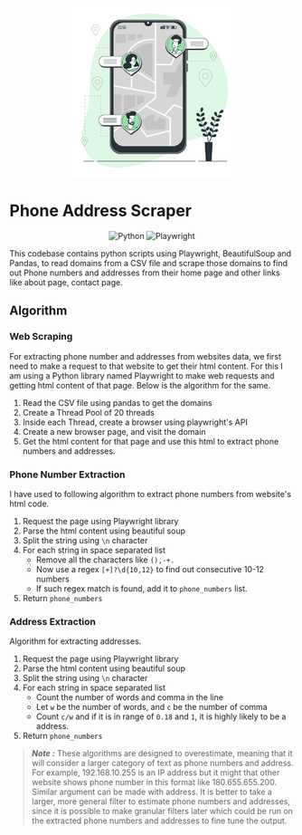 <div align='center'>
    <img src="./public/img/main-bg.png" width='300px' height='300px'>
</div>

# Phone Address Scraper

<div align='center'>
    <img src="https://img.shields.io/badge/python-3670A0?style=for-the-badge&logo=python&logoColor=ffdd54" alt="Python">
    <img src="https://img.shields.io/static/v1?style=for-the-badge&message=Playwright&color=2EAD33&logo=Playwright&logoColor=FFFFFF&label=" alt="Playwright">
</div>

This codebase contains python scripts using Playwright, BeautifulSoup and Pandas, to read domains from a CSV file and scrape those domains to find out Phone numbers and addresses from their home page and other links like about page, contact page.

## Algorithm

### Web Scraping

For extracting phone number and addresses from websites data, we first need to make a request to that website to get their html content. For this I am using a Python library named Playwright to make web requests and getting html content of that page. Below is the algorithm for the same.

<ol>
    <li>Read the CSV file using pandas to get the domains</li>
    <li>Create a Thread Pool of 20 threads</li>
    <li>Inside each Thread, create a browser using playwright's API</li>
    <li>Create a new browser page, and visit the domain</li>
    <li>Get the html content for that page and use this html to extract phone numbers and addresses.</li>
</ol>

### Phone Number Extraction

I have used to following algorithm to extract phone numbers from website's html code.

<ol>
    <li> Request the page using Playwright library </li>
    <li> Parse the html content using beautiful soup </li>
    <li> Split the string using <code>\n</code> character </li>
    <li> For each string in space separated list 
        <ul>
            <li>Remove all the characters like <code>(),-+.</code></li>
            <li>Now use a regex <code>[+]?\d{10,12}</code> to find out consecutive 10-12 numbers</li>
            <li>If such regex match is found, add it to <code>phone_numbers</code> list.</li>
        </ul>
    </li>
    <li> Return <code>phone_numbers</code> </li>
</ol>

### Address Extraction

Algorithm for extracting addresses.

<ol>
    <li>Request the page using Playwright library</li>
    <li>Parse the html content using beautiful soup</li>
    <li>Split the string using <code>\n</code> character</li>
    <li> For each string in space separated list 
        <ul>
            <li>Count the number of words and comma in the line</li>
            <li>Let <code>w</code> be the number of words, and <code>c</code> be the number of comma</li>
            <li>Count <code>c/w</code> and if it is in range of <code>0.18</code> and <code>1</code>, it is highly likely to be a address.</li>
        </ul>
    </li>
    <li> Return <code>phone_numbers</code> </li>
</ol>

> **_Note :_** These algorithms are designed to overestimate, meaning that it will consider a larger category of text as phone numbers and address. For example, 192.168.10.255 is an IP address but it might that other website shows phone number in this format like 180.655.655.200. Similar argument can be made with address. It is better to take a larger, more general filter to estimate phone numbers and addresses, since it is possible to make granular filters later which could be run on the extracted phone numbers and addresses to fine tune the output.
